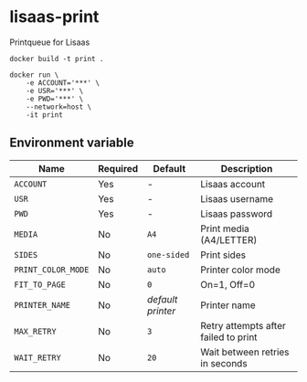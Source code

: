 # lisaas-print
Printqueue for Lisaas

```
docker build -t print .
```

```
docker run \
    -e ACCOUNT='***' \
    -e USR='***' \
    -e PWD='***' \
    --network=host \
    -it print
```


## Environment variable

Name                | Required          | Default           | Description
--------------------|-------------------|-------------------|-------------
`ACCOUNT`           | Yes               | -                 | Lisaas account
`USR`               | Yes               | -                 | Lisaas username
`PWD`               | Yes               | -                 | Lisaas password
`MEDIA`             | No                | `A4`              | Print media (A4/LETTER)
`SIDES`             | No                | `one-sided`       | Print sides
`PRINT_COLOR_MODE`  | No                | `auto`            | Printer color mode
`FIT_TO_PAGE`       | No                | `0`               | On=1, Off=0
`PRINTER_NAME`      | No                | _default printer_ | Printer name
`MAX_RETRY`         | No                | `3`               | Retry attempts after failed to print
`WAIT_RETRY`        | No                | `20`              | Wait between retries in seconds
